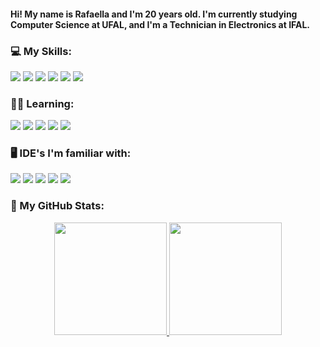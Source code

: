 <p> <h4> Hi! My name is Rafaella and I'm 20 years old. I'm currently studying Computer Science at UFAL, and I'm a Technician in Electronics at IFAL. </h4> </p>

### 💻 My Skills:
  ![](https://img.shields.io/badge/HTML-f8efd4?style=for-the-badge&logo=html5&logoColor=d35400)
  ![](https://img.shields.io/badge/CSS-f8efd4?&style=for-the-badge&logo=css3&logoColor=3498db)
  ![](https://img.shields.io/badge/Java-f8efd4?style=for-the-badge&logo=java&logoColor=e74c3c)
  ![](https://img.shields.io/badge/Python-f8efd4?style=for-the-badge&logo=python&logoColor=f1c40f)                                                                                 ![](https://img.shields.io/badge/C-f8efd4?style=for-the-badge&logo=c&logoColor=black)
  ![](https://img.shields.io/badge/Markdown-f8efd4?style=for-the-badge&logo=markdown&logoColor=black)


 ### 👩‍💻 Learning:
  ![](https://img.shields.io/badge/LaTeX-f8efd4?style=for-the-badge&logo=LaTeX&logoColor=black)
  ![](https://img.shields.io/badge/Sass-f8efd4?style=for-the-badge&logo=sass&logoColor=black)
  ![](https://img.shields.io/badge/alloy-f8efd4?style=for-the-badge&logo=alloy&logoColor=black)
  ![](https://img.shields.io/badge/C%2B%2B-f8efd4?style=for-the-badge&logo=c%2B%2B&logoColor=black)
  ![](https://img.shields.io/badge/Bootstrap-f8efd4?style=for-the-badge&logo=bootstrap&logoColor=black)
  
  
### 🖥 IDE's I'm familiar with:
  ![](https://img.shields.io/badge/Arduino_IDE-f8efd4?style=for-the-badge&logo=arduino&logoColor=black)
  ![](https://img.shields.io/badge/netbeans-f8efd4?style=for-the-badge&logo=apachenetbeanside&logoColor=black)
  ![](https://img.shields.io/badge/PyCharm-f8efd4.svg?&style=for-the-badge&logo=PyCharm&logoColor=black)
  ![](https://img.shields.io/badge/Visual_Studio_Code-f8efd4?style=for-the-badge&logo=visual%20studio%20code&logoColor=black)
  ![](https://img.shields.io/badge/Colab-black?style=for-the-badge&logo=googlecolab&color=f8efd4)

### 🦦 My GitHub Stats:
<div align="center">
  <a href="https://github.com/rafaella-nunes">
  <img height="180em" src="https://github-readme-stats.vercel.app/api?username=rafaella-nunes&show_icons=true&&title_color=783c00&text_color=af552e&icon_color=783c00&bg_color=f8efd4&cache_seconds=2300&include_all_commits=true&count_private=true"/>
  <img height="180em" src="https://github-readme-stats.vercel.app/api/top-langs/?username=rafaella-nunes&layout=compact&langs_count=6&title_color=783c00&text_color=af552e&icon_color=783c00&bg_color=f8efd4"/>
    

<!-- **rafaella-nunes/rafaella-nunes** is a ✨ _special_ ✨ repository because its `README.md` (this file) appears on your GitHub profile.

Here are some ideas to get you started:

- 🔭 I’m currently working on ...
- 🌱 I’m currently learning ...
- 👯 I’m looking to collaborate on ...
- 🤔 I’m looking for help with ...
- 💬 Ask me about ...
- 📫 How to reach me: ...
- 😄 Pronouns: ...
- ⚡ Fun fact: ...
-->
